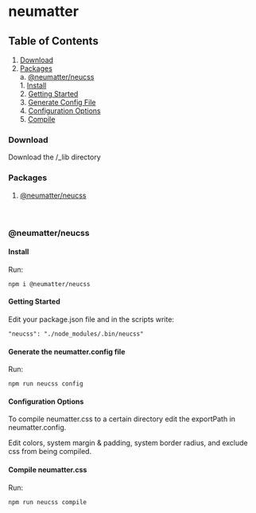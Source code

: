 # neumatter

## Table of Contents
1. [ Download ](#download) <br />
2. [ Packages ](#packages) <br />
    a. [ @neumatter/neucss ](#neucss) <br />
        1. [ Install ](#install) <br />
        2. [ Getting Started ](#gettingstarted) <br />
        3. [ Generate Config File ](#genconfig) <br />
        4. [ Configuration Options ](#config) <br />
        5. [ Compile ](#compile) <br />

<a name="download"></a>
### Download
Download the /_lib directory

<a name="packages"></a>
### Packages
1. [ @neumatter/neucss ](#neucss) <br /><br /><br />

<a name="neucss"></a>
### @neumatter/neucss

<a name="install"></a>
#### Install
Run:
    
    npm i @neumatter/neucss 

<a name="gettingstarted"></a>
#### Getting Started
Edit your package.json file and in the scripts write:
    
    "neucss": "./node_modules/.bin/neucss"

<a name="genconfig"></a>
#### Generate the neumatter.config file
Run: 
    
    npm run neucss config

<a name="config"></a>
#### Configuration Options
To compile neumatter.css to a certain directory edit the exportPath in neumatter.config.

Edit colors, system margin & padding, system border radius, and exclude css from being compiled.

<a name="compile"></a>
#### Compile neumatter.css
Run: 
    
    npm run neucss compile
